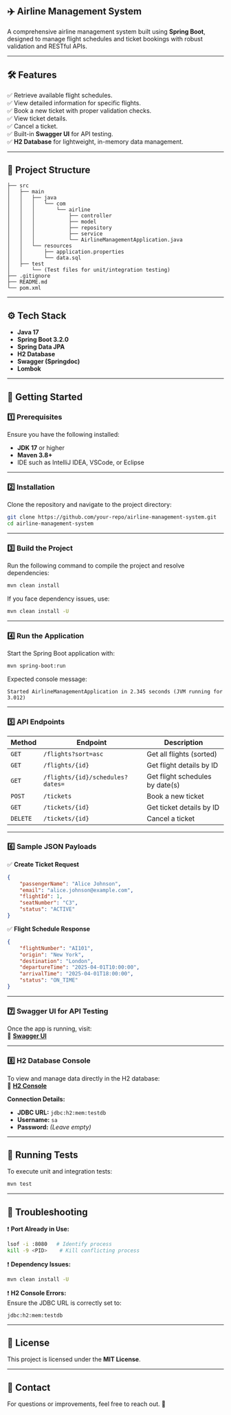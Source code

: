 ## **✈️ Airline Management System**
A comprehensive airline management system built using **Spring Boot**, designed to manage flight schedules and ticket bookings with robust validation and RESTful APIs.

---

## **🛠️ Features**
✅ Retrieve available flight schedules.  
✅ View detailed information for specific flights.  
✅ Book a new ticket with proper validation checks.  
✅ View ticket details.  
✅ Cancel a ticket.  
✅ Built-in **Swagger UI** for API testing.  
✅ **H2 Database** for lightweight, in-memory data management.  

---

## **📂 Project Structure**
```
├── src
│   ├── main
│   │   ├── java
│   │   │   └── com
│   │   │       └── airline
│   │   │           ├── controller
│   │   │           ├── model
│   │   │           ├── repository
│   │   │           ├── service
│   │   │           └── AirlineManagementApplication.java
│   │   └── resources
│   │       ├── application.properties
│   │       └── data.sql
│   ├── test
│       └── (Test files for unit/integration testing)
├── .gitignore
├── README.md
└── pom.xml
```

---

## **⚙️ Tech Stack**
- **Java 17**  
- **Spring Boot 3.2.0**  
- **Spring Data JPA**  
- **H2 Database**  
- **Swagger (Springdoc)**  
- **Lombok**  

---

## **🚀 Getting Started**

### **1️⃣ Prerequisites**
Ensure you have the following installed:  
- **JDK 17** or higher  
- **Maven 3.8+**  
- IDE such as IntelliJ IDEA, VSCode, or Eclipse  

---

### **2️⃣ Installation**
Clone the repository and navigate to the project directory:  
```bash
git clone https://github.com/your-repo/airline-management-system.git
cd airline-management-system
```

---

### **3️⃣ Build the Project**
Run the following command to compile the project and resolve dependencies:  
```bash
mvn clean install
```

If you face dependency issues, use:  
```bash
mvn clean install -U
```

---

### **4️⃣ Run the Application**
Start the Spring Boot application with:  
```bash
mvn spring-boot:run
```

Expected console message:  
```
Started AirlineManagementApplication in 2.345 seconds (JVM running for 3.012)
```

---

### **5️⃣ API Endpoints**
| Method | Endpoint                     | Description                      |
|---------|-----------------------------|----------------------------------|
| `GET`   | `/flights?sort=asc`         | Get all flights (sorted)         |
| `GET`   | `/flights/{id}`             | Get flight details by ID         |
| `GET`   | `/flights/{id}/schedules?dates=` | Get flight schedules by date(s)  |
| `POST`  | `/tickets`                  | Book a new ticket                |
| `GET`   | `/tickets/{id}`             | Get ticket details by ID         |
| `DELETE`| `/tickets/{id}`             | Cancel a ticket                  |

---

### **6️⃣ Sample JSON Payloads**
✅ **Create Ticket Request**
```json
{
    "passengerName": "Alice Johnson",
    "email": "alice.johnson@example.com",
    "flightId": 1,
    "seatNumber": "C3",
    "status": "ACTIVE"
}
```

✅ **Flight Schedule Response**
```json
{
    "flightNumber": "AI101",
    "origin": "New York",
    "destination": "London",
    "departureTime": "2025-04-01T10:00:00",
    "arrivalTime": "2025-04-01T18:00:00",
    "status": "ON_TIME"
}
```

---

### **7️⃣ Swagger UI for API Testing**
Once the app is running, visit:  
🔗 **[Swagger UI](http://localhost:8080/swagger-ui.html)**  

---

### **8️⃣ H2 Database Console**
To view and manage data directly in the H2 database:  
🔗 **[H2 Console](http://localhost:8080/h2-console)**  

**Connection Details:**  
- **JDBC URL:** `jdbc:h2:mem:testdb`  
- **Username:** `sa`  
- **Password:** *(Leave empty)*  

---

## **🧪 Running Tests**
To execute unit and integration tests:  
```bash
mvn test
```

---

## **🐛 Troubleshooting**
❗ **Port Already in Use:**  
```bash
lsof -i :8080   # Identify process
kill -9 <PID>    # Kill conflicting process
```

❗ **Dependency Issues:**  
```bash
mvn clean install -U
```

❗ **H2 Console Errors:**  
Ensure the JDBC URL is correctly set to:  
```
jdbc:h2:mem:testdb
```

---

## **📜 License**
This project is licensed under the **MIT License**.

---

## **💬 Contact**
For questions or improvements, feel free to reach out. 🚀
